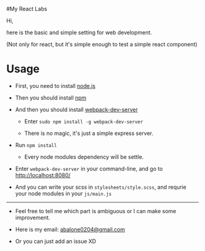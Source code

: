 #My React Labs

Hi, 

here is the basic and simple setting for web development.

(Not only for react, but it's simple enough to test a simple react component)

# Usage

- First, you need to install [node.js](https://nodejs.org/en/)

- Then you should install [npm](https://www.npmjs.com/)

- And then you should install [webpack-dev-server](http://webpack.github.io/docs/webpack-dev-server.html)
    
    - Enter `sudo npm install -g webpack-dev-server`

    - There is no magic, it's just a simple express server.

- Run `npm install`

    - Every node modules dependency will be settle.

- Enter `webpack-dev-server` in your command-line, and go to [http://localhost:8080/](http://localhost:8080/)

- And you can write your scss in `stylesheets/style.scss`, and requrie your node modules in your `js/main.js`

------

- Feel free to tell me which part is ambiguous or I can make some improvement.

- Here is my email: abalone0204@gmail.com

- Or you can just add an issue XD